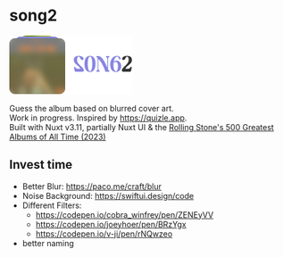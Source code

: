 # song2

![logo](song2.png)

Guess the album based on blurred cover art.  
Work in progress. Inspired by https://quizle.app.  
Built with Nuxt v3.11, partially Nuxt UI & the [Rolling Stone's 500 Greatest Albums of All Time (2023)](https://en.wikipedia.org/wiki/Wikipedia:WikiProject_Albums/500)

## Invest time

- Better Blur: https://paco.me/craft/blur
- Noise Background: https://swiftui.design/code
- Different Filters:
  - https://codepen.io/cobra_winfrey/pen/ZENEyVV
  - https://codepen.io/joeyhoer/pen/BRzYgx
  - https://codepen.io/v-ji/pen/rNQwzeo
- better naming

